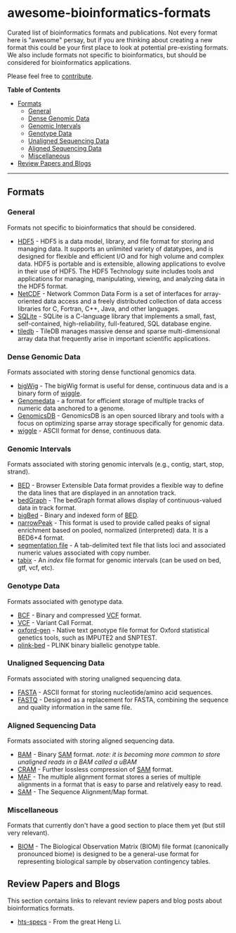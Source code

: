 # awesome-bioinformatics-formats
Curated list of bioinformatics formats and publications. Not every format here is "awesome" persay, but if you are
thinking about creating a new format this could be your first place to look at potential pre-existing formats. We also
include formats not specific to bioinformatics, but should be considered for bioinformatics applications.

Please feel free to [contribute](https://github.com/kmhernan/awesome-bioinformatics-formats/blob/master/CONTRIBUTING.md).

**Table of Contents**

- [Formats](#formats)
  - [General](#general)
  - [Dense Genomic Data](#dense-genomic-data)
  - [Genomic Intervals](#genomic-intervals)
  - [Genotype Data](#genotype-data)
  - [Unaligned Sequencing Data](#unaligned-sequencing-data)
  - [Aligned Sequencing Data](#aligned-sequencing-data)
  - [Miscellaneous](#miscellaneous)
- [Review Papers and Blogs](#review-papers-and-blogs)

----

## Formats

### General

Formats not specific to bioinformatics that should be considered.

* [HDF5](https://portal.hdfgroup.org/display/support) - HDF5 is a data model, library, and file format for storing and managing data. It supports an unlimited variety of datatypes, and is designed for flexible and efficient I/O and for high volume and complex data. HDF5 is portable and is extensible, allowing applications to evolve in their use of HDF5. The HDF5 Technology suite includes tools and applications for managing, manipulating, viewing, and analyzing data in the HDF5 format.
* [NetCDF](https://www.unidata.ucar.edu/software/netcdf/) - Network Common Data Form is a set of interfaces for array-oriented data access and a freely distributed collection of data access libraries for C, Fortran, C++, Java, and other languages.
* [SQLite](https://sqlite.org/index.html) - SQLite is a C-language library that implements a small, fast, self-contained, high-reliability, full-featured, SQL database engine.
* [tiledb](https://tiledb.io/) - TileDB manages massive dense and sparse multi-dimensional array data that frequently arise in important scientific applications.

### Dense Genomic Data

Formats associated with storing dense functional genomics data.

* [bigWig](https://genome.ucsc.edu/goldenPath/help/bigWig.html) - The bigWig format is useful for dense, continuous data and is a binary form of [wiggle](https://genome.ucsc.edu/goldenPath/help/wiggle.html).
* [Genomedata](https://academic.oup.com/bioinformatics/article/26/11/1458/203307) - a format for efficient storage of multiple tracks of numeric data anchored to a genome.
* [GenomicsDB](https://www.genomicsdb.org/) - GenomicsDB is an open sourced library and tools with a focus on optimizing sparse array storage specifically for genomic data.
* [wiggle](https://genome.ucsc.edu/goldenPath/help/wiggle.html) - ASCII format for dense, continuous data.

### Genomic Intervals

Formats associated with storing genomic intervals (e.g., contig, start, stop, strand).

* [BED](https://genome.ucsc.edu/FAQ/FAQformat.html#format1) - Browser Extensible Data format provides a flexible way to define the data lines that are displayed in an annotation track.
* [bedGraph](https://genome.ucsc.edu/goldenPath/help/bedgraph.html) - The bedGraph format allows display of continuous-valued data in track format.
* [bigBed](https://genome.ucsc.edu/goldenPath/help/bigBed.html) - Binary and indexed form of [BED](https://genome.ucsc.edu/FAQ/FAQformat.html#format1).
* [narrowPeak](https://genome.ucsc.edu/FAQ/FAQformat.html#format12) - This format is used to provide called peaks of signal enrichment based on pooled, normalized (interpreted) data. It is a BED6+4 format.
* [segmentation file](https://software.broadinstitute.org/software/igv/SEG) - A tab-delimited text file that lists loci and associated numeric values associated with copy number.
* [tabix](http://samtools.github.io/hts-specs/tabix.pdf) - An *index* file format for genomic intervals (can be used on bed, gtf, vcf, etc).

### Genotype Data

Formats associated with genotype data.

* [BCF](http://samtools.github.io/hts-specs/BCFv2_qref.pdf) - Binary and compressed [VCF](http://samtools.github.io/hts-specs/VCFv4.3.pdf) format.
* [VCF](http://samtools.github.io/hts-specs/VCFv4.3.pdf) - Variant Call Format.
* [oxford-gen](https://www.cog-genomics.org/plink2/formats#gen) - Native text genotype file format for Oxford statistical genetics tools, such as IMPUTE2 and SNPTEST.
* [plink-bed](https://www.cog-genomics.org/plink2/formats#bed) - PLINK binary biallelic genotype table.

### Unaligned Sequencing Data

Formats associated with storing unaligned sequencing data.

* [FASTA](https://en.wikipedia.org/wiki/FASTA_format) - ASCII format for storing nucleotide/amino acid sequences.
* [FASTQ](https://academic.oup.com/nar/article/38/6/1767/3112533) - Designed as a replacement for FASTA, combining the sequence and quality information in the same file.

### Aligned Sequencing Data

Formats associated with storing aligned sequencing data.

* [BAM](http://samtools.github.io/hts-specs/SAMv1.pdf) - Binary [SAM](http://samtools.github.io/hts-specs/SAMv1.pdf) format. _note: it is becoming more common to store unaligned reads in a BAM called a uBAM_
* [CRAM](http://samtools.github.io/hts-specs/CRAMv3.pdf) - Further lossless compression of [SAM](http://samtools.github.io/hts-specs/SAMv1.pdf) format.
* [MAF](https://genome.ucsc.edu/FAQ/FAQformat.html#format5) - The multiple alignment format stores a series of multiple alignments in a format that is easy to parse and relatively easy to read. 
* [SAM](http://samtools.github.io/hts-specs/SAMv1.pdf) - The Sequence Alignment/Map format.

### Miscellaneous 

Formats that currently don't have a good section to place them yet (but still very relevant).

* [BIOM](http://biom-format.org/) - The Biological Observation Matrix (BIOM) file format (canonically pronounced biome) is designed to be a general-use format for representing biological sample by observation contingency tables.

## Review Papers and Blogs

This section contains links to relevant review papers and blog posts about bioinformatics formats.

* [hts-specs](http://samtools.github.io/hts-specs/) - From the great Heng Li.

